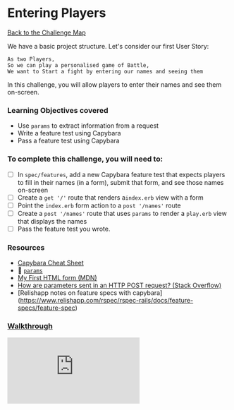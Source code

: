 # Entering Players

[Back to the Challenge Map](README.md)

We have a basic project structure. Let's consider our first User Story:

```
As two Players,
So we can play a personalised game of Battle,
We want to Start a fight by entering our names and seeing them
```

In this challenge, you will allow players to enter their names and see them on-screen.

### Learning Objectives covered
- Use `params` to extract information from a request
- Write a feature test using Capybara
- Pass a feature test using Capybara

### To complete this challenge, you will need to:

- [ ] In `spec/features`, add a new Capybara feature test that expects players to fill in their names (in a form), submit that form, and see those names on-screen
- [ ] Create a `get '/'` route that renders a`index.erb` view with a form
- [ ] Point the `index.erb` form action to a `post '/names'` route
- [ ] Create a `post '/names'` route that uses `params` to render a `play.erb` view that displays the names
- [ ] Pass the feature test you wrote.

### Resources

- [Capybara Cheat Sheet](https://www.launchacademy.com/codecabulary/learn-test-driven-development/rspec/capybara-cheat-sheet)
- :pill: [`params`](../pills/params.md)
- [My First HTML form (MDN)](https://developer.mozilla.org/en-US/docs/Web/Guide/HTML/Forms/My_first_HTML_form)
- [How are parameters sent in an HTTP POST request? (Stack Overflow)](http://stackoverflow.com/questions/14551194/how-are-parameters-sent-in-an-http-post-request)
- [Relishapp notes on feature specs with capybara] (https://www.relishapp.com/rspec/rspec-rails/docs/feature-specs/feature-spec)

### [Walkthrough](walkthroughs/entering_players.md)


![Tracking pixel](https://githubanalytics.herokuapp.com/course/intro_to_the_web/entering_players.md)
